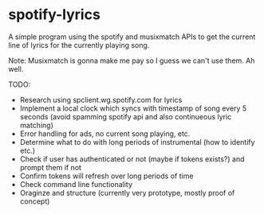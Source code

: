 # spotify-lyrics
A simple program using the spotify and musixmatch APIs to get the current line of lyrics for the currently playing song.

Note: Musixmatch is gonna make me pay so I guess we can't use them. Ah well.

TODO:
 - Research using spclient.wg.spotify.com for lyrics
 - Implement a local clock which syncs with timestamp of song every 5 seconds (avoid spamming spotify api and also continueous lyric matching)
 - Error handling for ads, no current song playing, etc.
 - Determine what to do with long periods of instrumental (how to identify etc.)
 - Check if user has authenticated or not (maybe if tokens exists?) and prompt them if not
 - Confirm tokens will refresh over long periods of time
 - Check command line functionality
 - Oraginze and structure (currently very prototype, mostly proof of concept)